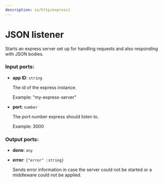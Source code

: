 ```yaml
---
description: io/http/express]
---
```


# JSON listener

Starts an express server set up for handling requests and also responding with JSON bodies.

### Input ports:

* __app ID__: `string`

    The id of the express instance.
    
    Example: 
    "my-express-server"


* __port__: `number`

    The port number express should listen to.
    
    Example: 
    3000

### Output ports:

* __done__: `any`


* __error__: `{"error" :string}`

    Sends error information in case the server could not be started or a middleware could not be applied.

